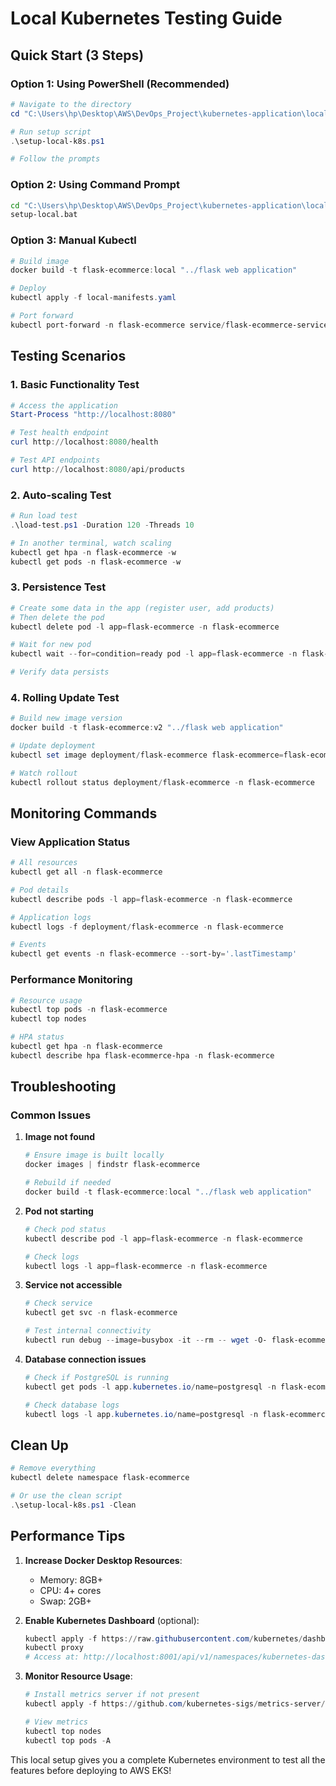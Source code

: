 # Local Kubernetes Testing Guide

## Quick Start (3 Steps)

### Option 1: Using PowerShell (Recommended)
```powershell
# Navigate to the directory
cd "C:\Users\hp\Desktop\AWS\DevOps_Project\kubernetes-application\local-development"

# Run setup script
.\setup-local-k8s.ps1

# Follow the prompts
```

### Option 2: Using Command Prompt
```cmd
cd "C:\Users\hp\Desktop\AWS\DevOps_Project\kubernetes-application\local-development"
setup-local.bat
```

### Option 3: Manual Kubectl
```powershell
# Build image
docker build -t flask-ecommerce:local "../flask web application"

# Deploy
kubectl apply -f local-manifests.yaml

# Port forward
kubectl port-forward -n flask-ecommerce service/flask-ecommerce-service 8080:80
```

## Testing Scenarios

### 1. Basic Functionality Test
```powershell
# Access the application
Start-Process "http://localhost:8080"

# Test health endpoint
curl http://localhost:8080/health

# Test API endpoints
curl http://localhost:8080/api/products
```

### 2. Auto-scaling Test
```powershell
# Run load test
.\load-test.ps1 -Duration 120 -Threads 10

# In another terminal, watch scaling
kubectl get hpa -n flask-ecommerce -w
kubectl get pods -n flask-ecommerce -w
```

### 3. Persistence Test
```powershell
# Create some data in the app (register user, add products)
# Then delete the pod
kubectl delete pod -l app=flask-ecommerce -n flask-ecommerce

# Wait for new pod
kubectl wait --for=condition=ready pod -l app=flask-ecommerce -n flask-ecommerce

# Verify data persists
```

### 4. Rolling Update Test
```powershell
# Build new image version
docker build -t flask-ecommerce:v2 "../flask web application"

# Update deployment
kubectl set image deployment/flask-ecommerce flask-ecommerce=flask-ecommerce:v2 -n flask-ecommerce

# Watch rollout
kubectl rollout status deployment/flask-ecommerce -n flask-ecommerce
```

## Monitoring Commands

### View Application Status
```powershell
# All resources
kubectl get all -n flask-ecommerce

# Pod details
kubectl describe pods -l app=flask-ecommerce -n flask-ecommerce

# Application logs
kubectl logs -f deployment/flask-ecommerce -n flask-ecommerce

# Events
kubectl get events -n flask-ecommerce --sort-by='.lastTimestamp'
```

### Performance Monitoring
```powershell
# Resource usage
kubectl top pods -n flask-ecommerce
kubectl top nodes

# HPA status
kubectl get hpa -n flask-ecommerce
kubectl describe hpa flask-ecommerce-hpa -n flask-ecommerce
```

## Troubleshooting

### Common Issues

1. **Image not found**
   ```powershell
   # Ensure image is built locally
   docker images | findstr flask-ecommerce
   
   # Rebuild if needed
   docker build -t flask-ecommerce:local "../flask web application"
   ```

2. **Pod not starting**
   ```powershell
   # Check pod status
   kubectl describe pod -l app=flask-ecommerce -n flask-ecommerce
   
   # Check logs
   kubectl logs -l app=flask-ecommerce -n flask-ecommerce
   ```

3. **Service not accessible**
   ```powershell
   # Check service
   kubectl get svc -n flask-ecommerce
   
   # Test internal connectivity
   kubectl run debug --image=busybox -it --rm -- wget -O- flask-ecommerce-service.flask-ecommerce.svc.cluster.local
   ```

4. **Database connection issues**
   ```powershell
   # Check if PostgreSQL is running
   kubectl get pods -l app.kubernetes.io/name=postgresql -n flask-ecommerce
   
   # Check database logs
   kubectl logs -l app.kubernetes.io/name=postgresql -n flask-ecommerce
   ```

## Clean Up

```powershell
# Remove everything
kubectl delete namespace flask-ecommerce

# Or use the clean script
.\setup-local-k8s.ps1 -Clean
```

## Performance Tips

1. **Increase Docker Desktop Resources**:
   - Memory: 8GB+
   - CPU: 4+ cores
   - Swap: 2GB+

2. **Enable Kubernetes Dashboard** (optional):
   ```powershell
   kubectl apply -f https://raw.githubusercontent.com/kubernetes/dashboard/v2.7.0/aio/deploy/recommended.yaml
   kubectl proxy
   # Access at: http://localhost:8001/api/v1/namespaces/kubernetes-dashboard/services/https:kubernetes-dashboard:/proxy/
   ```

3. **Monitor Resource Usage**:
   ```powershell
   # Install metrics server if not present
   kubectl apply -f https://github.com/kubernetes-sigs/metrics-server/releases/latest/download/components.yaml
   
   # View metrics
   kubectl top nodes
   kubectl top pods -A
   ```

This local setup gives you a complete Kubernetes environment to test all the features before deploying to AWS EKS!
